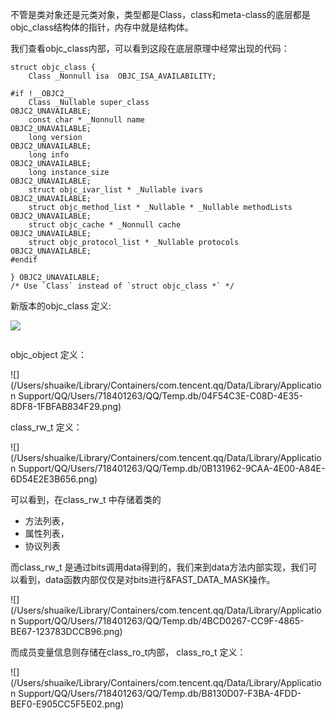 不管是类对象还是元类对象，类型都是Class，class和meta-class的底层都是objc_class结构体的指针，内存中就是结构体。

我们查看objc_class内部，可以看到这段在底层原理中经常出现的代码：

```
struct objc_class {
    Class _Nonnull isa  OBJC_ISA_AVAILABILITY;

#if !__OBJC2__
    Class _Nullable super_class                              OBJC2_UNAVAILABLE;
    const char * _Nonnull name                               OBJC2_UNAVAILABLE;
    long version                                             OBJC2_UNAVAILABLE;
    long info                                                OBJC2_UNAVAILABLE;
    long instance_size                                       OBJC2_UNAVAILABLE;
    struct objc_ivar_list * _Nullable ivars                  OBJC2_UNAVAILABLE;
    struct objc_method_list * _Nullable * _Nullable methodLists                    OBJC2_UNAVAILABLE;
    struct objc_cache * _Nonnull cache                       OBJC2_UNAVAILABLE;
    struct objc_protocol_list * _Nullable protocols          OBJC2_UNAVAILABLE;
#endif

} OBJC2_UNAVAILABLE;
/* Use `Class` instead of `struct objc_class *` */

```

新版本的objc_class 定义:

![](/Users/shuaike/Desktop/F993032A-77C5-4CBA-B0E5-BAB8585DEF64.png)

```

```

objc\_object 定义：

![](/Users/shuaike/Library/Containers/com.tencent.qq/Data/Library/Application Support/QQ/Users/718401263/QQ/Temp.db/04F54C3E-C08D-4E35-8DF8-1FBFAB834F29.png)


class\_rw\_t 定义：

![](/Users/shuaike/Library/Containers/com.tencent.qq/Data/Library/Application Support/QQ/Users/718401263/QQ/Temp.db/0B131962-9CAA-4E00-A84E-6D54E2E3B656.png)

可以看到，在class\_rw\_t 中存储着类的

+ 方法列表，
+ 属性列表，
+ 协议列表

而class_rw_t 是通过bits调用data得到的，我们来到data方法内部实现，我们可以看到，data函数内部仅仅是对bits进行&FAST_DATA_MASK操作。

![](/Users/shuaike/Library/Containers/com.tencent.qq/Data/Library/Application Support/QQ/Users/718401263/QQ/Temp.db/4BCD0267-CC9F-4865-BE67-123783DCCB96.png)

而成员变量信息则存储在class_ro_t内部，
class_ro_t 定义：

![](/Users/shuaike/Library/Containers/com.tencent.qq/Data/Library/Application Support/QQ/Users/718401263/QQ/Temp.db/B8130D07-F3BA-4FDD-BEF0-E905CC5F5E02.png)


